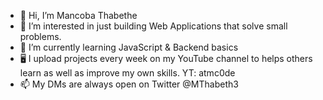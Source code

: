 - 👋 Hi, I’m Mancoba Thabethe
- 👀 I’m interested in just building Web Applications that solve small problems.
- 🌱 I’m currently learning JavaScript & Backend basics
- 🖥️ I upload projects every week on my YouTube channel to helps others learn as well as improve my own skills. YT: atmc0de
- 📫 My DMs are always open on Twitter @MThabeth3

<!---
MancobaThabethe/MancobaThabethe is a ✨ special ✨ repository because its `README.md` (this file) appears on your GitHub profile.
You can click the Preview link to take a look at your changes.
--->
